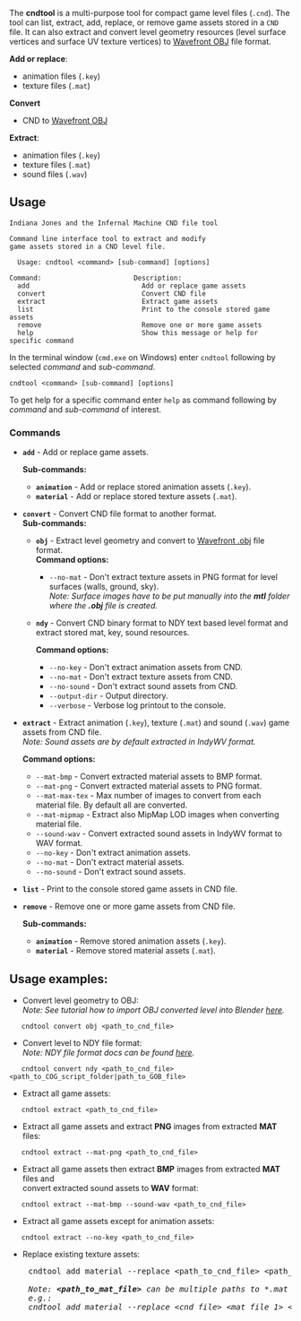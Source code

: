 The **cndtool** is a multi-purpose tool for compact game level files (`.cnd`).
The tool can list, extract, add, replace, or remove game assets stored in a `CND` file. It can also extract and convert level geometry resources (level surface vertices and surface UV texture vertices) to [Wavefront OBJ](https://en.wikipedia.org/wiki/Wavefront_.obj_file) file format.

**Add or replace**:
  - animation files (`.key`)
  - texture files (`.mat`)

**Convert**
  - CND to [Wavefront OBJ](https://en.wikipedia.org/wiki/Wavefront_.obj_file)

**Extract**:
  - animation files (`.key`)
  - texture files (`.mat`)
  - sound files (`.wav`)

## Usage
```
Indiana Jones and the Infernal Machine CND file tool

Command line interface tool to extract and modify
game assets stored in a CND level file.

  Usage: cndtool <command> [sub-command] [options]

Command:                       Description:
  add                            Add or replace game assets
  convert                        Convert CND file
  extract                        Extract game assets
  list                           Print to the console stored game assets
  remove                         Remove one or more game assets
  help                           Show this message or help for specific command
```

In the terminal window (`cmd.exe` on Windows) enter `cndtool` following by selected *command* and *sub-command*. 
```
cndtool <command> [sub-command] [options]
```
To get help for a specific command enter `help` as command following by *command* and *sub-command* of interest.  

 ### **Commands**
  * **`add`** - Add or replace game assets.

    **Sub-commands:**
      * **`animation`** - Add or replace stored animation assets (`.key`).
      * **`material`** - Add or replace stored texture assets (`.mat`).

  * **`convert`** - Convert CND file format to another format.  
    **Sub-commands:**
      * **`obj`** - Extract level geometry and convert to [Wavefront .obj](https://en.wikipedia.org/wiki/Wavefront_.obj_file) file format.  
       **Command options:**
        * `--no-mat` - Don't extract texture assets in PNG format for level surfaces (walls, ground, sky).  
        *Note: Surface images have to be put manually into the **mtl** folder where the **.obj** file is created.*
     
     * **`ndy`** - Convert CND binary format to NDY text based level format and extract stored mat, key, sound resources.

       **Command options:**
        * `--no-key` - Don't extract animation assets from CND.
        * `--no-mat` - Don't extract texture assets from CND.
        * `--no-sound` - Don't extract sound assets from CND.
        * `--output-dir` - Output directory.
        * `--verbose` - Verbose log printout to the console.

  * **`extract`** - Extract animation (`.key`), texture (`.mat`) and sound (`.wav`) game assets from CND file.  
  *Note: Sound assets are by default extracted in IndyWV format.*

    **Command options:**
      * `--mat-bmp` - Convert extracted material assets to BMP format.
      * `--mat-png` - Convert extracted material assets to PNG format.
      * `--mat-max-tex` - Max number of images to convert from each material file. By default all are converted.
      * `--mat-mipmap` - Extract also MipMap LOD images when converting material file.
      * `--sound-wav` - Convert extracted sound assets in IndyWV format to WAV format.
      * `--no-key` - Don't extract animation assets.
      * `--no-mat` - Don't extract material assets.
      * `--no-sound` - Don't extract sound assets.

  * **`list`** - Print to the console stored game assets in CND file.
  * **`remove`** - Remove one or more game assets from CND file.

    **Sub-commands:**
      * **`animation`** - Remove stored animation assets (`.key`).
      * **`material`** - Remove stored material assets (`.mat`).
## Usage examples:
  - Convert level geometry to OBJ:  
    *Note: See tutorial how to import OBJ converted level into Blender [here](cnd2obj.md).*
  ```
     cndtool convert obj <path_to_cnd_file>
  ```

  - Convert level to NDY file format:  
    *Note: NDY file format docs can be found [here](https://github.com/Jones3D-The-Infernal-Engine/Documentation).*
  ```
     cndtool convert ndy <path_to_cnd_file> <path_to_COG_script_folder|path_to_GOB_file>
  ```

  - Extract all game assets:
  ```
     cndtool extract <path_to_cnd_file>
  ```

  - Extract all game assets and extract **PNG** images from extracted **MAT** files:
  ```
     cndtool extract --mat-png <path_to_cnd_file>
  ```

  - Extract all game assets then extract **BMP** images from extracted **MAT** files and  
  convert extracted sound assets to **WAV** format:
  ```
     cndtool extract --mat-bmp --sound-wav <path_to_cnd_file>
  ```

  - Extract all game assets except for animation assets:
  ```
     cndtool extract --no-key <path_to_cnd_file>
  ```

  - Replace existing texture assets:
  <pre>
    cndtool add material --replace &#60path_to_cnd_file> &#60path_to_mat_file>

    <i>Note: <b>&#60path_to_mat_file></b> can be multiple paths to *.mat files delimitated by space. 
    e.g.: 
    cndtool add material --replace &#60cnd_file> &#60mat_file_1> &#60mat_file_2> &#60mat_file_3> ...</i></pre>

